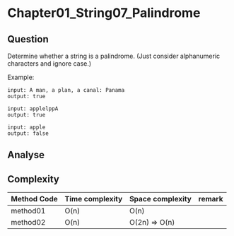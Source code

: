 # Chapter01_String07_Palindrome

## Question

Determine whether a string is a palindrome. (Just consider alphanumeric characters and ignore case.)

Example:

```
input: A man, a plan, a canal: Panama
output: true
```

```
input: applelppA
output: true
```

```
input: apple
output: false
```

## Analyse

## Complexity

| Method Code | Time complexity | Space complexity | remark |
| ----------- | --------------- | ---------------- | ------ |
| method01    | O(n)            | O(n)             |        |
| method02    | O(n)            | O(2n) => O(n)    |        |
